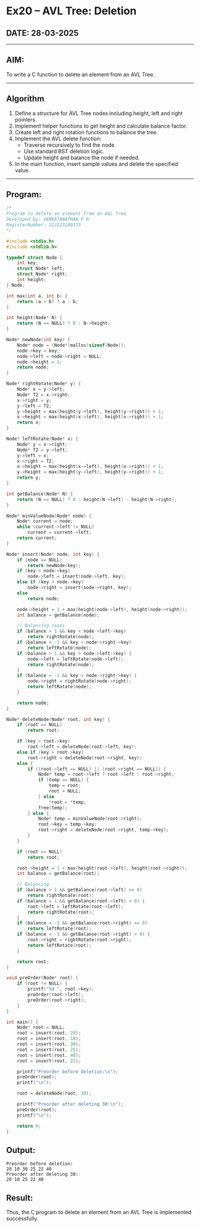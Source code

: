 # Ex20 – AVL Tree: Deletion

## DATE: 28-03-2025

---

## AIM:
To write a C function to delete an element from an AVL Tree.

---

## Algorithm

1. Define a structure for AVL Tree nodes including height, left and right pointers.
2. Implement helper functions to get height and calculate balance factor.
3. Create left and right rotation functions to balance the tree.
4. Implement the AVL delete function:
   - Traverse recursively to find the node.
   - Use standard BST deletion logic.
   - Update height and balance the node if needed.
5. In the main function, insert sample values and delete the specified value.

---

## Program:

```c
/*
Program to delete an element from an AVL Tree
Developed by: VENKATANATHAN P R
RegisterNumber: 212223240173
*/

#include <stdio.h>
#include <stdlib.h>

typedef struct Node {
    int key;
    struct Node* left;
    struct Node* right;
    int height;
} Node;

int max(int a, int b) {
    return (a > b) ? a : b;
}

int height(Node* N) {
    return (N == NULL) ? 0 : N->height;
}

Node* newNode(int key) {
    Node* node = (Node*)malloc(sizeof(Node));
    node->key = key;
    node->left = node->right = NULL;
    node->height = 1;
    return node;
}

Node* rightRotate(Node* y) {
    Node* x = y->left;
    Node* T2 = x->right;
    x->right = y;
    y->left = T2;
    y->height = max(height(y->left), height(y->right)) + 1;
    x->height = max(height(x->left), height(x->right)) + 1;
    return x;
}

Node* leftRotate(Node* x) {
    Node* y = x->right;
    Node* T2 = y->left;
    y->left = x;
    x->right = T2;
    x->height = max(height(x->left), height(x->right)) + 1;
    y->height = max(height(y->left), height(y->right)) + 1;
    return y;
}

int getBalance(Node* N) {
    return (N == NULL) ? 0 : height(N->left) - height(N->right);
}

Node* minValueNode(Node* node) {
    Node* current = node;
    while (current->left != NULL)
        current = current->left;
    return current;
}

Node* insert(Node* node, int key) {
    if (node == NULL)
        return newNode(key);
    if (key < node->key)
        node->left = insert(node->left, key);
    else if (key > node->key)
        node->right = insert(node->right, key);
    else
        return node;

    node->height = 1 + max(height(node->left), height(node->right));
    int balance = getBalance(node);

    // Balancing cases
    if (balance > 1 && key < node->left->key)
        return rightRotate(node);
    if (balance < -1 && key > node->right->key)
        return leftRotate(node);
    if (balance > 1 && key > node->left->key) {
        node->left = leftRotate(node->left);
        return rightRotate(node);
    }
    if (balance < -1 && key < node->right->key) {
        node->right = rightRotate(node->right);
        return leftRotate(node);
    }

    return node;
}

Node* deleteNode(Node* root, int key) {
    if (root == NULL)
        return root;

    if (key < root->key)
        root->left = deleteNode(root->left, key);
    else if (key > root->key)
        root->right = deleteNode(root->right, key);
    else {
        if ((root->left == NULL) || (root->right == NULL)) {
            Node* temp = root->left ? root->left : root->right;
            if (temp == NULL) {
                temp = root;
                root = NULL;
            } else
                *root = *temp;
            free(temp);
        } else {
            Node* temp = minValueNode(root->right);
            root->key = temp->key;
            root->right = deleteNode(root->right, temp->key);
        }
    }

    if (root == NULL)
        return root;

    root->height = 1 + max(height(root->left), height(root->right));
    int balance = getBalance(root);

    // Balancing
    if (balance > 1 && getBalance(root->left) >= 0)
        return rightRotate(root);
    if (balance > 1 && getBalance(root->left) < 0) {
        root->left = leftRotate(root->left);
        return rightRotate(root);
    }
    if (balance < -1 && getBalance(root->right) <= 0)
        return leftRotate(root);
    if (balance < -1 && getBalance(root->right) > 0) {
        root->right = rightRotate(root->right);
        return leftRotate(root);
    }

    return root;
}

void preOrder(Node* root) {
    if (root != NULL) {
        printf("%d ", root->key);
        preOrder(root->left);
        preOrder(root->right);
    }
}

int main() {
    Node* root = NULL;
    root = insert(root, 20);
    root = insert(root, 10);
    root = insert(root, 30);
    root = insert(root, 25);
    root = insert(root, 40);
    root = insert(root, 22);

    printf("Preorder before deletion:\n");
    preOrder(root);
    printf("\n");

    root = deleteNode(root, 30);

    printf("Preorder after deleting 30:\n");
    preOrder(root);
    printf("\n");

    return 0;
}
```
## Output:
```
Preorder before deletion:
20 10 30 25 22 40 
Preorder after deleting 30:
20 10 25 22 40 
```
## Result:
Thus, the C program to delete an element from an AVL Tree is implemented successfully.
